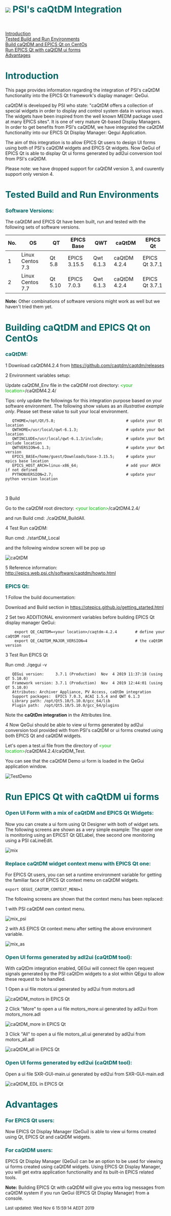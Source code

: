 # ![](epicsqt_logo.png?raw=true) <span style='color:#006666'>PSI's caQtDM Integration</span>
<br>

[Introduction](#Introduction)<br>
[Tested Build and Run Environments](#Environments)<br>
[Build caQtDM and EPICS Qt on CentOs](#Build)<br>
[Run EPICS Qt with caQtDM ui forms](#Run_EPICS_Qt)<br>
[Advantages](#Advantages)<br>

# <a name="Introduction"> </a><span style='color:#006666'>Introduction</span>

This page provides information regarding the integration of PSI's caQtDM
functionality into the EPICS Qt framework's diaplay manager: QeGui.

caQtDM is developed by PSI who state:
"caQtDM offers a collection of special widgets in order to display and control
system data in various ways.
The widgets have been inspired from the well known MEDM package used at many EPICS
sites".
It is one of very mature Qt-based Display Managers.
In order to get benefits from PSI's caQtDM, we have integrated the caQtDM
functionality into our EPICS Qt Display Manager: Qegui Application.

The aim of this integration is to allow EPICS Qt users to design UI forms using
both of PSI's caQtDM widgets and EPICS Qt widgets. Now QeGui of EPICS Qt is able
to display Qt ui forms generated by adl2ui conversion tool from PSI's caQtDM.

Please note: we have dropped support for caQtDM version 3, and cuurently support
only version 4.


# <a name="Environments"> </a><span style='color:#006666'>Tested Build and Run Environments</span>

### <span style='color:#006666'>Software Versions:</span>

The caQtDM and EPICS Qt have been built, run and tested with the following sets
of software versions.

| No. | OS              | QT    | EPICS Base | QWT     | caQtDM     | EPICS Qt      |
| --- | ---             | ---   | ---        | ---     | ---        | ---           |
| 1   |Linux Centos 7.3 |Qt 5.8 |EPICS 3.15.5|Qwt 6.1.3|caQtDM 4.2.4|EPICS Qt 3.7.1 |
| 2   |Linux Centos 7.7 |Qt 5.10|EPICS 7.0.3 |Qwt 6.1.3|caQtDM 4.2.4|EPICS Qt 3.7.1 |

__Note:__ Other combinations of software versions might work as well but we
haven't tried them yet.

# <a name="Build"></a><span style='color:#006666'>Building caQtDM and EPICS Qt on CentOs</span>

### <span style='color:#006666'>caQtDM:</span>

1 Download caQtDM4.2.4 from https://github.com/caqtdm/caqtdm/releases

2 Environment variables setup:

  Update caQtDM_Env file in the caQtDM root directory: <span style='color:#00c000'>&lt;your location&gt;</span>/caQtDM4.2.4/

  Tips:
  only update the followings for this integration purpose based on your software
  environment. The following show values as an _illustrative example only_.
  Please set these value to suit your local environment.

       QTHOME=/opt/Qt/5.8;                               # update your Qt location
       QWTHOME=/usr/local/qwt-6.1.3;                     # update your Qwt location
       QWTINCLUDE=/usr/local/qwt-6.1.3/include;          # update your Qwt include location
       QWTVERSION=6.1.3;                                 # update your Qwt version
       EPICS_BASE=/home/guest/Downloads/base-3.15.5;     # update your epics base location
       EPICS_HOST_ARCH=linux-x86_64;                     # add your ARCH if not defined
       PYTHONVERSION=2.7;                                # update your python version location
<br>

3 Build

  Go to the caQtDM root directory: <span style='color:#00c000'>&lt;your location&gt;</span>/caQtDM4.2.4/

  and run Build cmd: ./caQtDM_BuildAll.

4 Test Run caQtDM:

  Run cmd: ./startDM_Local

  and the following window screen will be pop up

  ![caQtDM](caQtDM.png?raw=true)


5 Reference information: http://epics.web.psi.ch/software/caqtdm/howto.html


### <span style='color:#006666'>EPICS Qt:</span>

1 Follow the build documentation:

Download and Build section in  https://qtepics.github.io/getting_started.html

2 Set two ADDITIONAL environment variables before building EPICS Qt display manager QeGui:

        export QE_CAQTDM=<your location>/caqtdm-4.2.4        # define your caQtDM root
        export QE_CAQTDM_MAJOR_VERSION=4                     # the caQtDM version

3 Test Run EPICS Qt

Run cmd: ./qegui -v

       QEGui version:     3.7.1 (Production)  Nov  4 2019 11:37:18 (using QT 5.10.0)
       Framework version: 3.7.1 (Production)  Nov  4 2019 12:44:01 (using QT 5.10.0)
       Attributes: Archiver Appliance, PV Access, caQtDm integration
       Support packages:  EPICS 7.0.3, ACAI 1.5.4 and QWT 6.1.3
       Library path: /opt/Qt5.10/5.10.0/gcc_64/lib
       Plugin path:  /opt/Qt5.10/5.10.0/gcc_64/plugins

Note the __caQtDm integration__ in the Attributes line.


4 Now QeGui should be able to view ui forms generated by adl2ui conversion tool
provided with from PSI's caQtDM or ui forms created using both EPICS Qt and caQtDM
widgets.

Let's open a test.ui file from the directory of <span style='color:#00c000'>&lt;your location&gt;</span>/caQtDM4.2.4/caQtDM_Test.

You can see that the caQtDM Demo ui form is loaded in the QeGui application window.

![TestDemo](caQtDM_testDemo.png?raw=true)


# <a name="Run_EPICS_Qt"> </a><span style='color:#006666'>Run EPICS Qt with caQtDM ui forms</span>

### <span style='color:#006666'>Open UI Form with a mix of caQtDM and EPICS Qt Widgets:</span>

Now you can create a ui form using Qt Designer with both of widget sets.
The following screens are shown as a very simple example:
The upper one is monitoring using an EPICST Qt QELabel, thee second one monitoring
using a PSI caLineEdit.

![mix](mix.png?raw=true)

### <span style='color:#006666'>Replace caQtDM widget context menu with EPICS Qt one:</span>

For EPICS Qt users, you can set a runtime environment variable for getting the
familiar face of EPICS Qt context menu on caQtDM widgets.

    export QEGUI_CAQTDM_CONTEXT_MENU=1

The following screens are shown that the context menu has been replaced:

1 with PSI caQtDM own context menu.

![mix_psi](mix_psi_ctx.png?raw=true)

2 with AS EPICS Qt context menu after setting the above environment variable.

![mix_as](mix_as_ctx.png?raw=true)

### <span style='color:#006666'>Open UI forms generated by adl2ui (caQtDM tool):</span>

With caQtDm integration enabled, QEGui will connect file open request signals
generated by the PSI caQtDm widgets to a slot within QEgui to allow these
request to be handled.

1 Open a ui file motors.ui generated by adl2ui from motors.adl

![caQtDM_motors in EPICS Qt](caQtDM_motors.png?raw=true)

2 Click "More" to open a ui file motors_more.ui generated by adl2ui from motors_more.adl

![caQtDM_more in EPICS Qt](caQtDM_more.png?raw=true)

3 Click "All" to open a ui file motors_all.ui generated by adl2ui from motors_all.adl

![caQtDM_all in EPICS Qt](caQtDM_all.png?raw=true)


### <span style='color:#006666'>Open UI forms generated by edl2ui (caQtDM tool):</span>

Open a ui file SXR-GUI-main.ui generated by edl2ui from SXR-GUI-main.edl

  ![caQtDM_EDL in EPICS Qt](caQtDM_edl.png?raw=true)


# <a name="Advantages"> </a><span style='color:#006666'>Advantages</span>

### <span style='color:#006666'>For EPICS Qt users:</span>

Now EPICS Qt Display Manager (QeGui) is able to view ui forms created using Qt,
EPICS Qt and caQtDM widgets.

### <span style='color:#006666'>For caQtDM users:</span>

EPICS Qt Display Manager (QeGui) can be an option to be used for viewing ui forms
created using caQtDM widgets.
Using EPICS Qt Display Manager, you will get extra application functionality and
its built-in EPICS related tools.

__Note:__ Building EPICS Qt with caQtDM will give you extra log messages from
caQtDM system if you run QeGui (EPICS Qt Display Manager) from a console.
<br>

<font size="-1">Last updated: Wed Nov  6 15:59:14 AEDT 2019</font>
<br>

